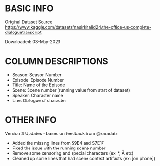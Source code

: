 # BASIC INFO

Original Dataset Source
https://www.kaggle.com/datasets/nasirkhalid24/the-office-us-complete-dialoguetranscript

Downloaded: 03-May-2023


# COLUMN DESCRIPTIONS

- Season: 	Season Number
- Episode: 	Episode Number
- Title: 	Name of the Episode
- Scene: 	Scene number (running value from start of dataset)
- Speaker: 	Character name
- Line: 	Dialogue of character


# OTHER INFO

Version 3 Updates - based on feedback from @saradata

- Added the missing lines from S9E4 and S7E17
- Fixed the issue with the running scene number
- Remove some censoring and special characters (ex: *, Ä etc)
- Cleaned up some lines that had scene context artifacts (ex: [on phone])
